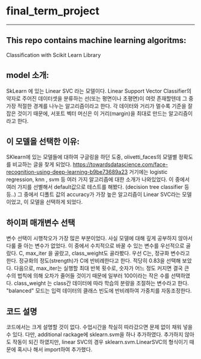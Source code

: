 # final_term_project
---
This repo contains machine learning algoritms:
---
Classification with Scikit Learn Library

model 소개:
---
SkLearn 에 있는 Linear SVC 라는 모델이다.
Linear Support Vector Classifier의 약자로 주어진 데이터셋을 분류하는 선(또는 평면이나 초평면)이 여럿 존재할텐데 그 중 가장 적절한 경계를 나누는 알고리즘이라고 한다. 
각 데이터와 거리가 멀수록 기준을 잘 잡은 것이기 때문에, 서포트 벡터 머신은 이 거리(margin)을 최대로 만드는 알고리즘이라고 한다. 

이 모델을 선택한 이유: 
---
SKlearn에 있는 모델들에 대하여 구글링을 하던 도중, olivetti_faces의 모델별 정확도를 비교하는 글을 찾게 되었다. https://towardsdatascience.com/face-recognition-using-deep-learning-b9be73689a23
거기에는 logistic regression, knn , svm 등 여러 가지 알고리즘에 대한 소개가 나와있었다. 
이 중에서 여러 가지를 선별해서 default값으로 테스트를 해봤다. (decision tree classifier 등등..)
그 중에서 디폴트 값의 accuracy가 가장 높은 알고리즘이 Linear SVC라는 모델이었고, 이 모델을 선택하게 되었다. 

하이퍼 매개변수 선택
---
변수 선택이 시행착오가 가장 많은 부분이었다. 사실 모델에 대해 깊게 공부하지 않아서 다룰 줄 아는 변수가 없었다. 
이 중에서 수치적으로 바꿀 수 있는 변수를 우선적으로 골랐다. 
C, max_iter 을 골랐고, class_weight도 골라봤다. 
우선 C는, 정규화 변수라고 한다. 정규화의 정도(strength)가 C에 반비례한다고 한다. 적당히 0.83을 선택해 보았다.
다음으로, max_iter는 실행할 최대 반복 횟수로, 숫자가 어느 정도 커지면 결국 큰 수의 법칙에 의해 오차가 줄어들 것이기 때문에 일부러 100이라는 작은 수를 선택하였다.
class_weight 는 class간 데이터에 따라 학습의 분량을 조절하는 변수라고 한다. "balanced" 모드는 입력 데이터의 클래스 빈도에 반비례하여 가중치를 자동조정한다.

코드 설명
---
코드에서는 크게 설명할 것이 없다. 수업시간을 착실히 따라갔으면 문제 없이 채워 넣을 수 있다. 
다만, additional rackage에 sklearn.svm을 하나 추가하였다. 
추가하지 않아도 작동이 되긴 하였지만, linear SVC의 경우 sklearn.svm.LinearSVC의 형식이기 때문에 혹시나 해서 import하여 추가했다.
